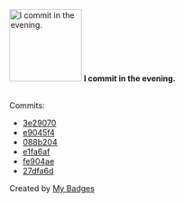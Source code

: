 <img src="https://my-badges.github.io/my-badges/evening-commits.png" alt="I commit in the evening." title="I commit in the evening." width="128">
<strong>I commit in the evening.</strong>
<br><br>

Commits:

- <a href="https://github.com/eryajf/awesome-github-profile-readme-chinese/commit/3e29070452d087cd590079c28386e3a027a0de8d">3e29070</a>
- <a href="https://github.com/eryajf/learning-weekly/commit/e9045f434ecef08f5fb015c3214ff6d3684bbaf7">e9045f4</a>
- <a href="https://github.com/eryajf/Thanks-Mirror/commit/088b204108391b0ba0c07f8c950e6acba8cbbf8c">088b204</a>
- <a href="https://github.com/eryajf/awesome-chatgpt-answer/commit/e1fa6af7f2abe6e7314a6063d3af2f126ae897fb">e1fa6af</a>
- <a href="https://github.com/eryajf/awesome-chatgpt-answer/commit/fe904aefe7d9a2d1bef0ebcbcf585c742c77ef8b">fe904ae</a>
- <a href="https://github.com/eryajf/huntly/commit/27dfa6ded253dea18f8efca5c00b98eaba70d538">27dfa6d</a>


Created by <a href="https://github.com/my-badges/my-badges">My Badges</a>